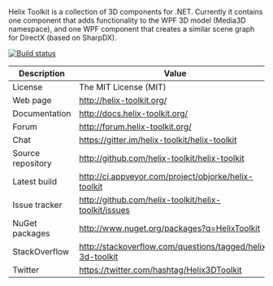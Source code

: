 Helix Toolkit is a collection of 3D components for .NET. Currently it contains one component that adds functionality to the WPF 3D model (Media3D namespace), and one WPF component that creates a similar scene graph for DirectX (based on SharpDX).

[![Build status](https://ci.appveyor.com/api/projects/status/tmqafdk9p7o98gw7)](https://ci.appveyor.com/project/objorke/helix-toolkit)

Description         | Value
--------------------|-----------------------
License             | The MIT License (MIT)
Web page            | http://helix-toolkit.org/
Documentation       | http://docs.helix-toolkit.org/
Forum               | http://forum.helix-toolkit.org/
Chat                | https://gitter.im/helix-toolkit/helix-toolkit
Source repository   | http://github.com/helix-toolkit/helix-toolkit
Latest build        | http://ci.appveyor.com/project/objorke/helix-toolkit
Issue tracker       | http://github.com/helix-toolkit/helix-toolkit/issues
NuGet packages      | http://www.nuget.org/packages?q=HelixToolkit
StackOverflow       | http://stackoverflow.com/questions/tagged/helix-3d-toolkit
Twitter             | https://twitter.com/hashtag/Helix3DToolkit

